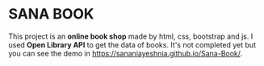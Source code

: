# SANA BOOK

This project is an **online book shop** made by html, css, bootstrap and js. I used **Open Library API** to get the data of books. It's not completed yet but you can see the demo in https://sananiayeshnia.github.io/Sana-Book/. 


